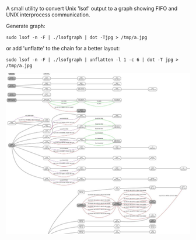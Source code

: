 
A small utility to convert Unix 'lsof' output to a graph showing FIFO and UNIX interprocess communication.

Generate graph:

````
sudo lsof -n -F | ./lsofgraph | dot -Tjpg > /tmp/a.jpg
````

or add 'unflatte' to the chain for a better layout:

````
sudo lsof -n -F | ./lsofgraph | unflatten -l 1 -c 6 | dot -T jpg > /tmp/a.jpg
````

![example output](/example.jpg)



